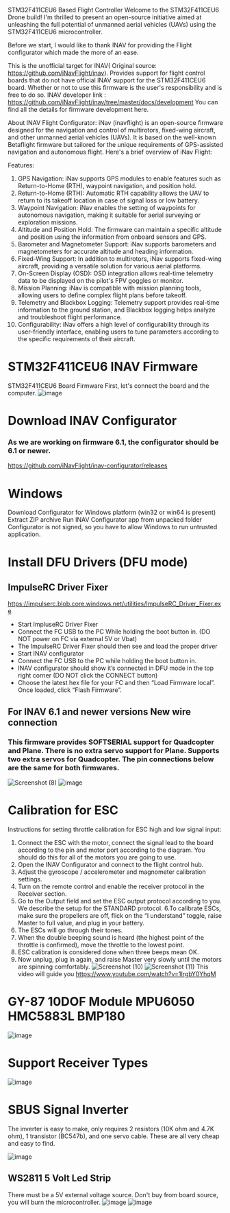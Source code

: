 STM32F411CEU6 Based Flight Controller
Welcome to the STM32F411CEU6 Drone build! 
I'm thrilled to present an open-source initiative aimed at unleashing the full potential of unmanned aerial vehicles (UAVs) using the STM32F411CEU6 microcontroller.

Before we start, I would like to thank INAV for providing the Flight configurator which made the more of an ease.

This is the unofficial target for INAV( Original source: https://github.com/iNavFlight/inav). Provides support for flight control boards that do not have official INAV support for the STM32F411CEU6 board. Whether or not to use this firmware is the user's responsibility and is free to do so. INAV developer link : https://github.com/iNavFlight/inav/tree/master/docs/development You can find all the details for firmware development here.



About INAV Flight Configurator:
iNav (inavflight) is an open-source firmware designed for the navigation and control of multirotors, fixed-wing aircraft, and other unmanned aerial vehicles (UAVs). It is based on the well-known Betaflight firmware but tailored for the unique requirements of GPS-assisted navigation and autonomous flight. Here's a brief overview of iNav Flight:

Features:
1. GPS Navigation:
iNav supports GPS modules to enable features such as Return-to-Home (RTH), waypoint navigation, and position hold.
2. Return-to-Home (RTH):
Automatic RTH capability allows the UAV to return to its takeoff location in case of signal loss or low battery.
3. Waypoint Navigation:
iNav enables the setting of waypoints for autonomous navigation, making it suitable for aerial surveying or exploration missions.
4. Altitude and Position Hold:
The firmware can maintain a specific altitude and position using the information from onboard sensors and GPS.
5. Barometer and Magnetometer Support:
iNav supports barometers and magnetometers for accurate altitude and heading information.
6. Fixed-Wing Support:
In addition to multirotors, iNav supports fixed-wing aircraft, providing a versatile solution for various aerial platforms.
7. On-Screen Display (OSD):
OSD integration allows real-time telemetry data to be displayed on the pilot's FPV goggles or monitor.
8. Mission Planning:
iNav is compatible with mission planning tools, allowing users to define complex flight plans before takeoff.
9. Telemetry and Blackbox Logging:
Telemetry support provides real-time information to the ground station, and Blackbox logging helps analyze and troubleshoot flight performance.
10. Configurability:
iNav offers a high level of configurability through its user-friendly interface, enabling users to tune parameters according to the specific requirements of their aircraft.


# STM32F411CEU6 INAV Firmware
STM32F411CEU6 Board Firmware
First, let's connect the board and the computer.
![image](https://user-images.githubusercontent.com/19993109/139479391-49dafee0-a7da-49ae-9196-10a578d4ac55.png)

# Download INAV Configurator
### As we are working on firmware 6.1, the configurator should be 6.1 or newer.
https://github.com/iNavFlight/inav-configurator/releases

# Windows
Download Configurator for Windows platform (win32 or win64 is present)
Extract ZIP archive
Run INAV Configurator app from unpacked folder
Configurator is not signed, so you have to allow Windows to run untrusted application.

# Install DFU Drivers (DFU mode)
## ImpulseRC Driver Fixer
https://impulserc.blob.core.windows.net/utilities/ImpulseRC_Driver_Fixer.exe
* Start ImpluseRC Driver Fixer
* Connect the FC USB to the PC While holding the boot button in. (DO NOT power on FC via external 5V or Vbat)
* The ImpulseRC Driver Fixer should then see and load the proper driver
* Start INAV configurator
* Connect the FC USB to the PC while holding the boot button in.
* INAV configurator should show it’s connected in DFU mode in the top right corner (DO NOT click the CONNECT button)
* Choose the latest hex file for your FC and then “Load Firmware local”. Once loaded, click “Flash Firmware”.

## For INAV 6.1 and newer versions New wire connection
### This firmware provides SOFTSERIAL support for Quadcopter and Plane. There is no extra servo support for Plane. Supports two extra servos for Quadcopter. The pin connections below are the same for both firmwares.

![Screenshot (8)](https://github.com/intersteller07/-STM32F411CEU6-Based-Flight-Controller/assets/114882504/3973bad3-4eb7-4e81-a13e-29648c81f602)
![image](https://github.com/rizacelik/STM32F411CEU6_INAV_Firmware/assets/19993109/4eb16000-7abe-4209-af25-581cc869b4e0)

# Calibration for ESC

Instructions for setting throttle calibration for ESC high and low signal input:
1. Connect the ESC with the motor, connect the signal lead to the board according to the pin and motor port according to the diagram. You should do this for all of the motors you are going to use.
2. Open the INAV Configurator and connect to the flight control hub.
3. Adjust the gyroscope / accelerometer and magnometer calibration settings.
4. Turn on the remote control and enable the receiver protocol in the Receiver section. 
5. Go to the Output field and set the ESC output protocol according to you. We describe the setup for the STANDARD protocol.
6.To calibrate ESCs, make sure the propellers are off, flick on the “I understand” toggle, raise Master to full value, and plug in your battery.
7. The ESCs will go through their tones.
8. When the double beeping sound is heard (the highest point of the throttle is confirmed), move the throttle to the lowest point.
9. ESC calibration is considered done when three beeps mean OK.
10. Now unplug, plug in again, and raise Master very slowly until the motors are spinning comfortably.
![Screenshot (10)](https://github.com/intersteller07/-STM32F411CEU6-Based-Flight-Controller/assets/114882504/a1a622bc-7170-4755-ac03-e041edc26949)
![Screenshot (11)](https://github.com/intersteller07/-STM32F411CEU6-Based-Flight-Controller/assets/114882504/2ccc622f-8d67-44a6-bc8b-0aa47e460219)
This video will guide you https://www.youtube.com/watch?v=1IrgbY0YhqM

# GY-87 10DOF Module MPU6050 HMC5883L BMP180
![image](https://user-images.githubusercontent.com/19993109/139479938-a1166d41-17c8-41a2-8903-195406ecd020.png)

# Support Receiver Types
![image](https://user-images.githubusercontent.com/19993109/202130179-ef0616bc-785d-4cfc-98a4-097b3db7d4aa.png)

# SBUS Signal Inverter
The inverter is easy to make, only requires 2 resistors (10K ohm and 4.7K ohm), 1 transistor (BC547b), and one servo cable. These are all very cheap and easy to find.

![image](https://github.com/rizacelik/STM32F411CEU6_INAV_Firmware/assets/19993109/ab6d0c71-d6ce-4dff-9e2d-8936900b9bbe)



## WS2811 5 Volt Led Strip
There must be a 5V external voltage source. Don't buy from board source, you will burn the microcontroller.
![image](https://github.com/rizacelik/STM32F411CEU6_INAV_Firmware/assets/19993109/7cbca6a2-a52e-4717-baac-76d49ab18dff)
![image](https://github.com/rizacelik/STM32F411CEU6_INAV_Firmware/assets/19993109/01d31dc0-9265-437c-8cec-c1dc0161a9a5)
